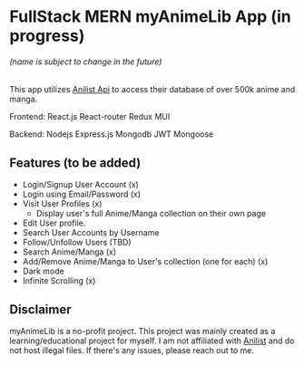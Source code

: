 # FullStack MERN myAnimeLib App (in progress)

###### (name is subject to change in the future)

This app utilizes [Anilist Api](https://github.com/AniList/ApiV2-GraphQL-Docs) to access their database of over 500k anime and manga.

Frontend:
React.js React-router Redux MUI

Backend:
Nodejs Express.js Mongodb JWT Mongoose

## Features (to be added)

- Login/Signup User Account (x)
- Login using Email/Password (x) 
- Visit User Profiles (x) 
  - Display user's full Anime/Manga collection on their own page
- Edit User profile.
- Search User Accounts by Username
- Follow/Unfollow Users (TBD)
- Search Anime/Manga (x) 
- Add/Remove Anime/Manga to User's collection (one for each) (x)
- Dark mode
- Infinite Scrolling (x)

## Disclaimer

myAnimeLib is a no-profit project. This project was mainly created as a learning/educational project for myself. I am not affiliated with [Anilist](https://anilist.co/) and do not host illegal files.
If there's any issues, please reach out to me.
